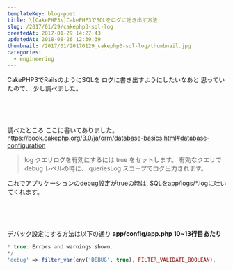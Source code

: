 ```yaml
---
templateKey: blog-post
title: \[CakePHP3\]CakePHP3でSQLをログに吐き出す方法
slug: /2017/01/29/cakephp3-sql-log
createdAt: 2017-01-29 14:27:43
updatedAt: 2018-08-26 12:39:39
thumbnail: /2017/01/20170129_cakephp3-sql-log/thumbnail.jpg
categories: 
  - engineering
---
```


CakePHP3でRailsのようにSQLを
ログに書き出すようにしたいなあと
思っていたので、
少し調べました。

&nbsp;

<div class="after-intro"></div>

&nbsp;

調べたところ
ここに書いてありました。
<a href="https://book.cakephp.org/3.0/ja/orm/database-basics.html#database-configuration">https://book.cakephp.org/3.0/ja/orm/database-basics.html#database-configuration</a>
<blockquote>log
クエリログを有効にするには true をセットします。 有効なクエリで debug レベルの時に、 queriesLog スコープでログ出力されます。</blockquote>
これでアプリケーションのdebug設定がtrueの時は,
SQLをapp/logs/*.logに吐いてくれます。

&nbsp;

&nbsp;

デバック設定にする方法は以下の通り
<strong>app/config/app.php 10~13行目あたり</strong>


```php
* true: Errors and warnings shown.
*/
'debug' => filter_var(env('DEBUG', true), FILTER_VALIDATE_BOOLEAN),


```
